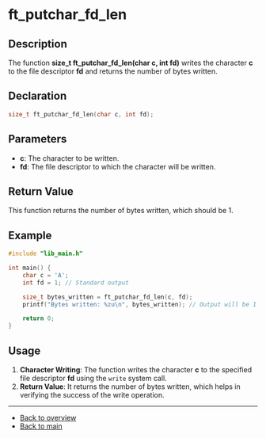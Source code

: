 # ft_putchar_fd_len

## Description

The function **size_t ft_putchar_fd_len(char c, int fd)** writes the character **c** to the file descriptor **fd** and returns the number of bytes written.

## Declaration
```c
size_t ft_putchar_fd_len(char c, int fd);
```

## Parameters

- **c**: The character to be written.
- **fd**: The file descriptor to which the character will be written.

## Return Value

This function returns the number of bytes written, which should be 1.

## Example
```c
#include "lib_main.h"

int main() {
    char c = 'A';
    int fd = 1; // Standard output

    size_t bytes_written = ft_putchar_fd_len(c, fd);
    printf("Bytes written: %zu\n", bytes_written); // Output will be 1

    return 0;
}
```
## Usage

1. **Character Writing**: The function writes the character **c** to the specified file descriptor **fd** using the `write` system call.
2. **Return Value**: It returns the number of bytes written, which helps in verifying the success of the write operation.

---

- [Back to overview](../Overview_about_function.md)
- [Back to main](/)
